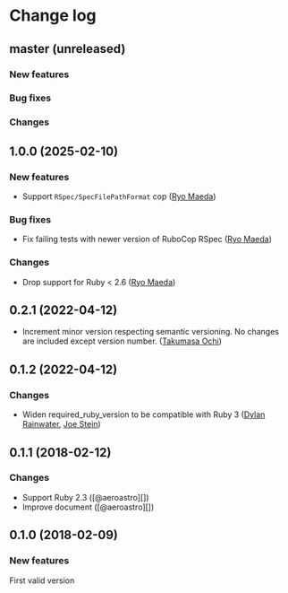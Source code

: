 # Change log

## master (unreleased)

### New features

### Bug fixes

### Changes

## 1.0.0 (2025-02-10)

### New features

* Support `RSpec/SpecFilePathFormat` cop ([Ryo Maeda](@epaew))

### Bug fixes

* Fix failing tests with newer version of RuboCop RSpec ([Ryo Maeda](@epaew))

### Changes

* Drop support for Ruby < 2.6 ([Ryo Maeda](@epaew))

## 0.2.1 (2022-04-12)

* Increment minor version respecting semantic versioning. No changes are included except version number. ([Takumasa Ochi](@aeroastro))

## 0.1.2 (2022-04-12)

### Changes

* Widen required_ruby_version to be compatible with Ruby 3 ([Dylan Rainwater](@dylanrainwater), [Joe Stein](@jas14))

## 0.1.1 (2018-02-12)

### Changes

* Support Ruby 2.3 ([@aeroastro][])
* Improve document ([@aeroastro][])

## 0.1.0 (2018-02-09)

### New features

First valid version
